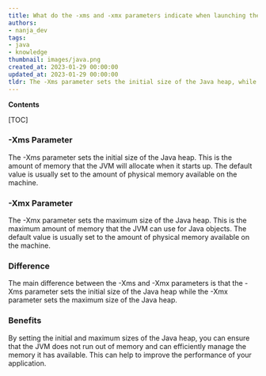 ```yaml
---
title: What do the -xms and -xmx parameters indicate when launching the jvm?
authors:
- nanja_dev
tags:
- java
- knowledge
thumbnail: images/java.png
created_at: 2023-01-29 00:00:00
updated_at: 2023-01-29 00:00:00
tldr: The -Xms parameter sets the initial size of the Java heap, while the -Xmx parameter sets the maximum size of the Java heap.
---
```


**Contents**

[TOC]

### -Xms Parameter

The -Xms parameter sets the initial size of the Java heap. This is the amount of memory that the JVM will allocate when it starts up. The default value is usually set to the amount of physical memory available on the machine.

### -Xmx Parameter

The -Xmx parameter sets the maximum size of the Java heap. This is the maximum amount of memory that the JVM can use for Java objects. The default value is usually set to the amount of physical memory available on the machine.

### Difference

The main difference between the -Xms and -Xmx parameters is that the -Xms parameter sets the initial size of the Java heap while the -Xmx parameter sets the maximum size of the Java heap.

### Benefits

By setting the initial and maximum sizes of the Java heap, you can ensure that the JVM does not run out of memory and can efficiently manage the memory it has available. This can help to improve the performance of your application.
